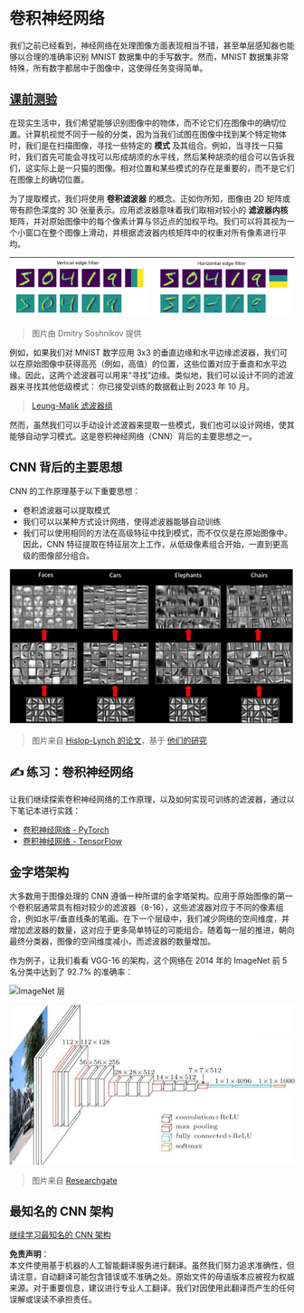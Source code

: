 # 卷积神经网络

我们之前已经看到，神经网络在处理图像方面表现相当不错，甚至单层感知器也能够以合理的准确率识别 MNIST 数据集中的手写数字。然而，MNIST 数据集非常特殊，所有数字都居中于图像中，这使得任务变得简单。

## [课前测验](https://red-field-0a6ddfd03.1.azurestaticapps.net/quiz/107)

在现实生活中，我们希望能够识别图像中的物体，而不论它们在图像中的确切位置。计算机视觉不同于一般的分类，因为当我们试图在图像中找到某个特定物体时，我们是在扫描图像，寻找一些特定的 **模式** 及其组合。例如，当寻找一只猫时，我们首先可能会寻找可以形成胡须的水平线，然后某种胡须的组合可以告诉我们，这实际上是一只猫的图像。相对位置和某些模式的存在是重要的，而不是它们在图像上的确切位置。

为了提取模式，我们将使用 **卷积滤波器** 的概念。正如你所知，图像由 2D 矩阵或带有颜色深度的 3D 张量表示。应用滤波器意味着我们取相对较小的 **滤波器内核** 矩阵，并对原始图像中的每个像素计算与邻近点的加权平均。我们可以将其视为一个小窗口在整个图像上滑动，并根据滤波器内核矩阵中的权重对所有像素进行平均。

![垂直边缘滤波器](../../../../../translated_images/filter-vert.b7148390ca0bc356ddc7e55555d2481819c1e86ddde9dce4db5e71a69d6f887f.zh.png) | ![水平边缘滤波器](../../../../../translated_images/filter-horiz.59b80ed4feb946efbe201a7fe3ca95abb3364e266e6fd90820cb893b4d3a6dda.zh.png)
----|----

> 图片由 Dmitry Soshnikov 提供

例如，如果我们对 MNIST 数字应用 3x3 的垂直边缘和水平边缘滤波器，我们可以在原始图像中获得高亮（例如，高值）的位置，这些位置对应于垂直和水平边缘。因此，这两个滤波器可以用来“寻找”边缘。类似地，我们可以设计不同的滤波器来寻找其他低级模式：
你已接受训练的数据截止到 2023 年 10 月。

> [Leung-Malik 滤波器组](https://www.robots.ox.ac.uk/~vgg/research/texclass/filters.html)

然而，虽然我们可以手动设计滤波器来提取一些模式，我们也可以设计网络，使其能够自动学习模式。这是卷积神经网络（CNN）背后的主要思想之一。

## CNN 背后的主要思想

CNN 的工作原理基于以下重要思想：

* 卷积滤波器可以提取模式
* 我们可以以某种方式设计网络，使得滤波器能够自动训练
* 我们可以使用相同的方法在高级特征中找到模式，而不仅仅是在原始图像中。因此，CNN 特征提取在特征层次上工作，从低级像素组合开始，一直到更高级的图像部分组合。

![分层特征提取](../../../../../translated_images/FeatureExtractionCNN.d9b456cbdae7cb643fde3032b81b2940e3cf8be842e29afac3f482725ba7f95c.zh.png)

> 图片来自 [Hislop-Lynch 的论文](https://www.semanticscholar.org/paper/Computer-vision-based-pedestrian-trajectory-Hislop-Lynch/26e6f74853fc9bbb7487b06dc2cf095d36c9021d)，基于 [他们的研究](https://dl.acm.org/doi/abs/10.1145/1553374.1553453)

## ✍️ 练习：卷积神经网络

让我们继续探索卷积神经网络的工作原理，以及如何实现可训练的滤波器，通过以下笔记本进行实践：

* [卷积神经网络 - PyTorch](../../../../../lessons/4-ComputerVision/07-ConvNets/ConvNetsPyTorch.ipynb)
* [卷积神经网络 - TensorFlow](../../../../../lessons/4-ComputerVision/07-ConvNets/ConvNetsTF.ipynb)

## 金字塔架构

大多数用于图像处理的 CNN 遵循一种所谓的金字塔架构。应用于原始图像的第一个卷积层通常具有相对较少的滤波器（8-16），这些滤波器对应于不同的像素组合，例如水平/垂直线条的笔画。在下一个层级中，我们减少网络的空间维度，并增加滤波器的数量，这对应于更多简单特征的可能组合。随着每一层的推进，朝向最终分类器，图像的空间维度减小，而滤波器的数量增加。

作为例子，让我们看看 VGG-16 的架构，这个网络在 2014 年的 ImageNet 前 5 名分类中达到了 92.7% 的准确率：

![ImageNet 层](../../../../../translated_images/vgg-16-arch1.d901a5583b3a51baeaab3e768567d921e5d54befa46e1e642616c5458c934028.zh.jpg)

![ImageNet 金字塔](../../../../../translated_images/vgg-16-arch.64ff2137f50dd49fdaa786e3f3a975b3f22615efd13efb19c5d22f12e01451a1.zh.jpg)

> 图片来自 [Researchgate](https://www.researchgate.net/figure/Vgg16-model-structure-To-get-the-VGG-NIN-model-we-replace-the-2-nd-4-th-6-th-7-th_fig2_335194493)

## 最知名的 CNN 架构

[继续学习最知名的 CNN 架构](CNN_Architectures.md)

**免责声明**：  
本文件使用基于机器的人工智能翻译服务进行翻译。虽然我们努力追求准确性，但请注意，自动翻译可能包含错误或不准确之处。原始文件的母语版本应被视为权威来源。对于重要信息，建议进行专业人工翻译。我们对因使用此翻译而产生的任何误解或误读不承担责任。